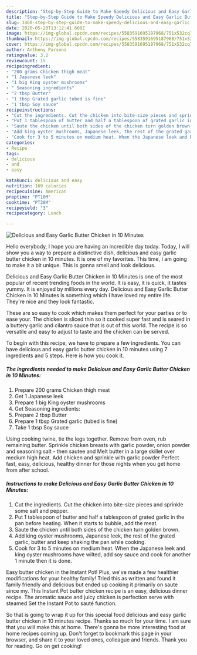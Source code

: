 ```yaml
---
description: "Step-by-Step Guide to Make Speedy Delicious and Easy Garlic Butter Chicken in 10 Minutes"
title: "Step-by-Step Guide to Make Speedy Delicious and Easy Garlic Butter Chicken in 10 Minutes"
slug: 1460-step-by-step-guide-to-make-speedy-delicious-and-easy-garlic-butter-chicken-in-10-minutes
date: 2020-05-20T13:12:41.600Z
image: https://img-global.cpcdn.com/recipes/5583591695187968/751x532cq70/delicious-and-easy-garlic-butter-chicken-in-10-minutes-recipe-main-photo.jpg
thumbnail: https://img-global.cpcdn.com/recipes/5583591695187968/751x532cq70/delicious-and-easy-garlic-butter-chicken-in-10-minutes-recipe-main-photo.jpg
cover: https://img-global.cpcdn.com/recipes/5583591695187968/751x532cq70/delicious-and-easy-garlic-butter-chicken-in-10-minutes-recipe-main-photo.jpg
author: Anthony Parsons
ratingvalue: 3.2
reviewcount: 15
recipeingredient:
- "200 grams Chicken thigh meat"
- "1 Japanese leek"
- "1 big King oyster mushrooms"
- " Seasoning ingredients"
- "2 tbsp Butter"
- "1 tbsp Grated garlic tubed is fine"
- "1 tbsp Soy sauce"
recipeinstructions:
- "Cut the ingredients. Cut the chicken into bite-size pieces and sprinkle some salt and pepper."
- "Put 1 tablespoon of butter and half a tablespoon of grated garlic in the pan before heating. When it starts to bubble, add the meat."
- "Saute the chicken until both sides of the chicken turn golden brown."
- "Add king oyster mushrooms, Japanese leek, the rest of the grated garlic, butter and keep shaking the pan while cooking."
- "Cook for 3 to 5 minutes on medium heat. When the Japanese leek and king oyster mushrooms have wilted, add soy sauce and cook for another 1 minute then it is done."
categories:
- Recipe
tags:
- delicious
- and
- easy

katakunci: delicious and easy 
nutrition: 169 calories
recipecuisine: American
preptime: "PT10M"
cooktime: "PT38M"
recipeyield: "3"
recipecategory: Lunch

---
```



![Delicious and Easy Garlic Butter Chicken in 10 Minutes](https://img-global.cpcdn.com/recipes/5583591695187968/751x532cq70/delicious-and-easy-garlic-butter-chicken-in-10-minutes-recipe-main-photo.jpg)

Hello everybody, I hope you are having an incredible day today. Today, I will show you a way to prepare a distinctive dish, delicious and easy garlic butter chicken in 10 minutes. It is one of my favorites. This time, I am going to make it a bit unique. This is gonna smell and look delicious.

Delicious and Easy Garlic Butter Chicken in 10 Minutes is one of the most popular of recent trending foods in the world. It is easy, it is quick, it tastes yummy. It is enjoyed by millions every day. Delicious and Easy Garlic Butter Chicken in 10 Minutes is something which I have loved my entire life. They're nice and they look fantastic.

These are so easy to cook which makes them perfect for your parties or to ease your. The chicken is sliced thin so it cooked super fast and is seared in a buttery garlic and cilantro sauce that is out of this world. The recipe is so versatile and easy to adjust to taste and the chicken can be served.


To begin with this recipe, we have to prepare a few ingredients. You can have delicious and easy garlic butter chicken in 10 minutes using 7 ingredients and 5 steps. Here is how you cook it.

<!--inarticleads1-->

##### The ingredients needed to make Delicious and Easy Garlic Butter Chicken in 10 Minutes:

1. Prepare 200 grams Chicken thigh meat
1. Get 1 Japanese leek
1. Prepare 1 big King oyster mushrooms
1. Get  Seasoning ingredients:
1. Prepare 2 tbsp Butter
1. Prepare 1 tbsp Grated garlic (tubed is fine)
1. Take 1 tbsp Soy sauce


Using cooking twine, tie the legs together. Remove from oven, rub remaining butter. Sprinkle chicken breasts with garlic powder, onion powder and seasoning salt - then sautee and Melt butter in a large skillet over medium high heat. Add chicken and sprinkle with garlic powder Perfect fast, easy, delicious, healthy dinner for those nights when you get home from after school. 

<!--inarticleads2-->

##### Instructions to make Delicious and Easy Garlic Butter Chicken in 10 Minutes:

1. Cut the ingredients. Cut the chicken into bite-size pieces and sprinkle some salt and pepper.
1. Put 1 tablespoon of butter and half a tablespoon of grated garlic in the pan before heating. When it starts to bubble, add the meat.
1. Saute the chicken until both sides of the chicken turn golden brown.
1. Add king oyster mushrooms, Japanese leek, the rest of the grated garlic, butter and keep shaking the pan while cooking.
1. Cook for 3 to 5 minutes on medium heat. When the Japanese leek and king oyster mushrooms have wilted, add soy sauce and cook for another 1 minute then it is done.


Easy butter chicken in the Instant Pot! Plus, we&#39;ve made a few healthier modifications for your healthy family! Tried this as written and found it family friendly and delicious but ended up cooking it primarily on saute since my. This Instant Pot butter chicken recipe is an easy, delicious dinner recipe. The aromatic sauce and juicy chicken is perfection serve with steamed Set the Instant Pot to sauté function. 

So that is going to wrap it up for this special food delicious and easy garlic butter chicken in 10 minutes recipe. Thanks so much for your time. I am sure that you will make this at home. There's gonna be more interesting food at home recipes coming up. Don't forget to bookmark this page in your browser, and share it to your loved ones, colleague and friends. Thank you for reading. Go on get cooking!
